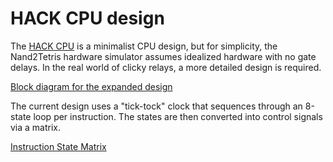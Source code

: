 # HACK CPU design

The [HACK CPU](https://www.nand2tetris.org/project05) is a minimalist CPU design, but for simplicity, the Nand2Tetris hardware simulator assumes idealized hardware with no gate delays. In the real world of clicky relays, a more detailed design is required.

[Block diagram for the expanded design](Documents/BlockDiagram.pdf)

The current design uses a "tick-tock" clock that sequences through an 8-state loop per instruction. The states are then converted into control signals via a matrix.

[Instruction State Matrix](Documents/TimingDiagram.pdf)
